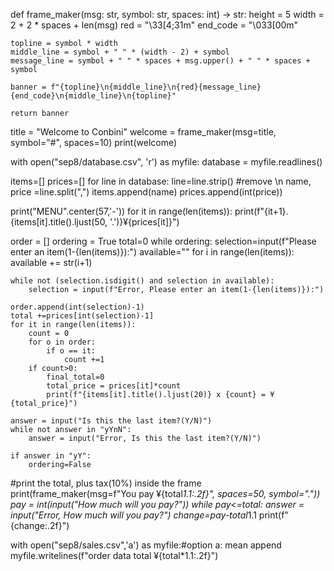 def frame_maker(msg: str, symbol: str, spaces: int) -> str:
    height = 5
    width = 2 + 2 * spaces + len(msg)
    red = "\33[4;31m"
    end_code = "\033[00m"

    topline = symbol * width
    middle_line = symbol + " " * (width - 2) + symbol
    message_line = symbol + " " * spaces + msg.upper() + " " * spaces + symbol

    banner = f"{topline}\n{middle_line}\n{red}{message_line}{end_code}\n{middle_line}\n{topline}"

    return banner

title = "Welcome to Conbini"
welcome = frame_maker(msg=title, symbol="#", spaces=10)
print(welcome)

with open("sep8/database.csv", 'r') as myfile:
    database = myfile.readlines()

items=[]
prices=[]
for line in database:
    line=line.strip() #remove \n
    name, price =line.split(",")
    items.append(name)
    prices.append(int(price))

print("MENU".center(57,'-'))
for it in range(len(items)):
    print(f"{it+1}. {items[it].title().ljust(50, '.')}¥{prices[it]}")

order = []
ordering = True
total=0
while ordering:
    selection=input(f"Please enter an item(1-{len(items)}):")
    available=""
    for i in range(len(items)):
        available += str(i+1)

    while not (selection.isdigit() and selection in available):
        selection = input(f"Error, Please enter an item(1-{len(items)}):")

    order.append(int(selection)-1)
    total +=prices[int(selection)-1]
    for it in range(len(items)):
        count = 0
        for o in order:
            if o == it:
                count +=1
        if count>0:
            final_total=0
            total_price = prices[it]*count
            print(f"{items[it].title().ljust(20)} x {count} = ¥{total_price}")

    answer = input("Is this the last item?(Y/N)")
    while not answer in "yYnN":
        answer = input("Error, Is this the last item?(Y/N)")

    if answer in "yY":
        ordering=False
#print the total, plus tax(10%) inside the frame
print(frame_maker(msg=f"You pay ¥{total*1.1:.2f}", spaces=50, symbol="."))
pay = int(input("How much will you pay?"))
while pay<=total:
    answer = input("Error, How much will you pay?")
change=pay-total*1.1
print(f"{change:.2f}")

with open("sep8/sales.csv",'a') as myfile:#option a: mean append
    myfile.writelines(f"order data total ¥{total*1.1:.2f}")
